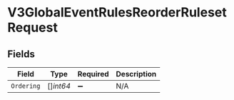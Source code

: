 # V3GlobalEventRulesReorderRulesetRequest


## Fields

| Field              | Type               | Required           | Description        |
| ------------------ | ------------------ | ------------------ | ------------------ |
| `Ordering`         | []*int64*          | :heavy_minus_sign: | N/A                |